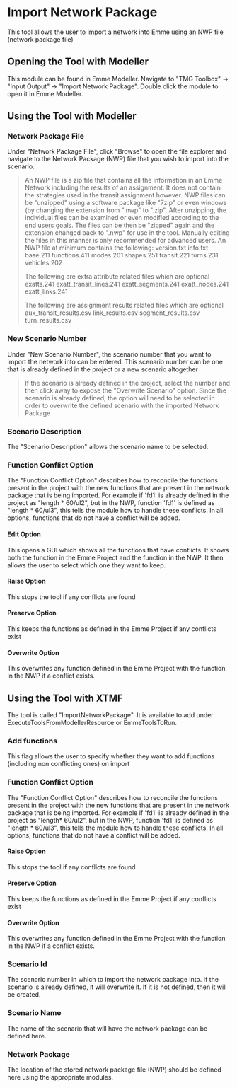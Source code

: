 ﻿# Import Network Package

This tool allows the user to import a network into Emme using an NWP file (network package file)

## Opening the Tool with Modeller

This module can be found in Emme Modeller. Navigate to "TMG Toolbox" -> "Input Output" -> "Import Network Package". Double click the module to open it in Emme Modeller. 

## Using the Tool with Modeller

### Network Package File

Under "Network Package File", click "Browse" to open the file explorer and navigate to the Network Package (NWP) file that you wish to import into the scenario. 

> An NWP file is a zip file that contains all the information in an Emme Network including the results of an assignment. It does not contain the strategies used in the transit assignment however.  NWP files can be "unzipped" using a software package like "7zip" or even windows (by changing the extension from ".nwp" to ".zip". After unzipping, the individual files can be examined or even modified according to the end users goals. The files can be then be "zipped" again and the extension changed back to ".nwp" for use in the tool. Manually editing the files in this manner is only recommended for advanced users.
> An NWP file at minimum contains the following:
> version.txt
> info.txt
> base.211
> functions.411
> modes.201
> shapes.251
> transit.221
> turns.231
> vehicles.202
> 
> The following are extra attribute related files which are optional
> exatts.241
> exatt_transit_lines.241
> exatt_segments.241
> exatt_nodes.241
> exatt_links.241
> 
> The following are assignment results related files which are optional
> aux_transit_results.csv
> link_results.csv
> segment_results.csv
> turn_results.csv

### New Scenario Number
Under "New Scenario Number", the scenario number that you want to import the network into can be entered. This scenario number can be one that is already defined in the project or a new scenario altogether
>If the scenario is already defined in the project, select the number and then click away to expose the "Overwrite Scenario" option. Since the scenario is already defined, the option will need to be selected in order to overwrite the defined scenario with the imported Network Package

### Scenario Description
The "Scenario Description" allows the scenario name to be selected.

### Function Conflict Option
The "Function Conflict Option" describes how to reconcile the functions present in the project with the new functions that are present in the network package that is being imported. For example if 'fd1' is already defined in the project as "length * 60/ul2", but in the NWP, function 'fd1' is defined as "length * 60/ul3", this tells the module how to handle these conflicts. In all options, functions that do not have a conflict will be added.
#### Edit Option
This opens a GUI which shows all the functions that have conflicts. It shows both the function in the Emme Project and the function in the NWP. It then allows the user to select which one they want to keep.

#### Raise Option
This stops the tool if any conflicts are found

#### Preserve Option
This keeps the functions as defined in the Emme Project if any conflicts exist

#### Overwrite Option
This overwrites any function defined in the Emme Project with the function in the NWP if a conflict exists. 



## Using the Tool with XTMF
The tool is called "ImportNetworkPackage". It is available to add under ExecuteToolsFromModellerResource or EmmeToolsToRun.
### Add functions
This flag allows the user to specify whether they want to add functions (including non conflicting ones) on import
### Function Conflict Option
The "Function Conflict Option" describes how to reconcile the functions present in the project with the new functions that are present in the network package that is being imported. For example if 'fd1' is already defined in the project as "length* 60/ul2", but in the NWP, function 'fd1' is defined as "length * 60/ul3", this tells the module how to handle these conflicts. In all options, functions that do not have a conflict will be added.

#### Raise Option
This stops the tool if any conflicts are found

#### Preserve Option
This keeps the functions as defined in the Emme Project if any conflicts exist

#### Overwrite Option
This overwrites any function defined in the Emme Project with the function in the NWP if a conflict exists. 

### Scenario Id
The scenario number in which to import the network package into. If the scenario is already defined, it will overwrite it. If it is not defined, then it will be created. 

### Scenario Name
The name of the scenario that will have the network package can be defined here. 
### Network Package
The location of the stored network package file (NWP) should be defined here using the appropriate modules.





